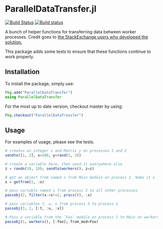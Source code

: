 # ParallelDataTransfer.jl

[![Build Status](https://travis-ci.org/ChrisRackauckas/ParallelDataTransfer.jl.svg?branch=master)](https://travis-ci.org/ChrisRackauckas/ParallelDataTransfer.jl)
[![Build status](https://ci.appveyor.com/api/projects/status/c8tqjhxx9679gl6u?svg=true)](https://ci.appveyor.com/project/ChrisRackauckas/paralleldatatransfer-jl)

A bunch of helper functions for transferring data between worker processes.
Credit goes to [the StackExchange users who developed the solution.](http://stackoverflow.com/questions/27677399/julia-how-to-copy-data-to-another-processor-in-julia)

This package adds some tests to ensure that these functions continue to work properly.

## Installation

To install the package, simply use:

```julia
Pkg.add("ParallelDataTransfer")
using ParallelDataTransfer
```

For the most up to date version, checkout master by using:

```julia
Pkg.checkout("ParallelDataTransfer")
```

## Usage

For examples of usage, please see the tests.

```julia
# creates an integer x and Matrix y on processes 1 and 2
sendto([1, 2], x=100, y=rand(2, 3))

# create a variable here, then send it everywhere else
z = randn(10, 10); sendto(workers(), z=z)

# get an object from named x from Main module on process 2. Name it x
x = getfrom(2, :x)

# pass variable named x from process 2 to all other processes
passobj(2, filter(x->x!=2, procs()), :x)

# pass variables t, u, v from process 3 to process 1
passobj(3, 1, [:t, :u, :v])

# Pass a variable from the `Foo` module on process 1 to Main on workers
passobj(1, workers(), [:foo]; from_mod=Foo)
```
